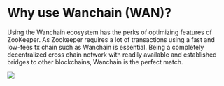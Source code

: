 # Why use Wanchain (WAN)?

Using the Wanchain ecosystem has the perks of optimizing features of ZooKeeper. As Zookeeper requires a lot of transactions using a fast and low-fees tx chain such as Wanchain is essential. Being a completely decentralized cross chain network with readily available and established bridges to other blockchains, Wanchain is the perfect match.

![](/zooxwan.png)